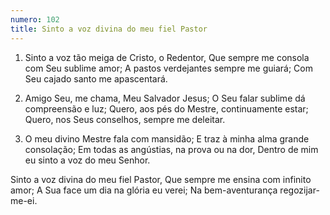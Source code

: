 ```yaml
---
numero: 102
title: Sinto a voz divina do meu fiel Pastor
---
```

1. Sinto a voz tão meiga de Cristo, o Redentor,
Que sempre me consola com Seu sublime amor;
A pastos verdejantes sempre me guiará;
Com Seu cajado santo me apascentará.

2. Amigo Seu, me chama, Meu Salvador Jesus;
O Seu falar sublime dá compreensão e luz;
Quero, aos pés do Mestre, continuamente estar;
Quero, nos Seus conselhos, sempre me deleitar.

3. O meu divino Mestre fala com mansidão;
E traz à minha alma grande consolação;
Em todas as angústias, na prova ou na dor,
Dentro de mim eu sinto a voz do meu Senhor.

Sinto a voz divina do meu fiel Pastor,
Que sempre me ensina com infinito amor;
A Sua face um dia na glória eu verei;
Na bem-aventurança regozijar-me-ei.
